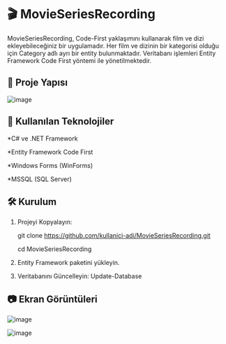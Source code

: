 # 🎬 MovieSeriesRecording
MovieSeriesRecording, Code-First yaklaşımını kullanarak film ve dizi ekleyebileceğiniz bir uygulamadır. 
Her film ve dizinin bir kategorisi olduğu için Category adlı ayrı bir entity bulunmaktadır. 
Veritabanı işlemleri Entity Framework Code First yöntemi ile yönetilmektedir.


## 📂 Proje Yapısı

![image](https://github.com/user-attachments/assets/96059c33-9568-4eba-82a4-38d14d8fad31)


## 📌 Kullanılan Teknolojiler
*C# ve .NET Framework

*Entity Framework Code First

*Windows Forms (WinForms)

*MSSQL (SQL Server)

## 🛠 Kurulum
1) Projeyi Kopyalayın:
   
   git clone https://github.com/kullanici-adi/MovieSeriesRecording.git
   
   cd MovieSeriesRecording

2) Entity Framework paketini yükleyin.

3) Veritabanını Güncelleyin: Update-Database


## 📷 Ekran Görüntüleri

![image](https://github.com/user-attachments/assets/5e5d12ad-ad0b-4418-8555-7044bba8159e)

![image](https://github.com/user-attachments/assets/2683d964-8744-4a11-85a3-eaa61aa56116)



